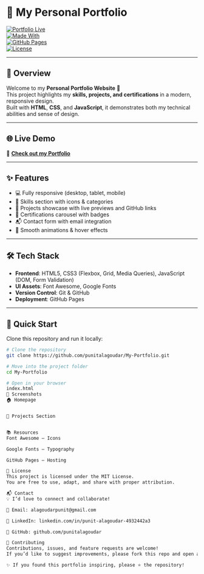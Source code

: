 # 🚀 My Personal Portfolio  

[![Portfolio Live](https://img.shields.io/badge/🌐-View%20Portfolio-brightgreen?style=for-the-badge)](https://punitalagoudar.github.io/My-Portfolio/)  
[![Made With](https://img.shields.io/badge/Made%20with-HTML%20%7C%20CSS%20%7C%20JavaScript-blue?style=for-the-badge)](#)  
[![GitHub Pages](https://img.shields.io/badge/Deployed%20on-GitHub%20Pages-orange?style=for-the-badge)](https://pages.github.com/)  
[![License](https://img.shields.io/badge/License-MIT-yellow?style=for-the-badge)](LICENSE)  

---

## 📖 Overview  

Welcome to my **Personal Portfolio Website** 🎨  
This project highlights my **skills, projects, and certifications** in a modern, responsive design.  
Built with **HTML**, **CSS**, and **JavaScript**, it demonstrates both my technical abilities and sense of design.  

---

## 🌐 Live Demo  

🔗 **[Check out my Portfolio](https://punitalagoudar.github.io/My-Portfolio/)**  

---

## ✨ Features  

- 💻 Fully responsive (desktop, tablet, mobile)  
- 🧠 Skills section with icons & categories  
- 📁 Projects showcase with live previews and GitHub links  
- 🏅 Certifications carousel with badges  
- 📬 Contact form with email integration  
- 🎨 Smooth animations & hover effects  

---

## 🛠️ Tech Stack  

- **Frontend**: HTML5, CSS3 (Flexbox, Grid, Media Queries), JavaScript (DOM, Form Validation)  
- **UI Assets**: Font Awesome, Google Fonts  
- **Version Control**: Git & GitHub  
- **Deployment**: GitHub Pages  

---

## 🚀 Quick Start  

Clone this repository and run it locally:  

```bash
# Clone the repository
git clone https://github.com/punitalagoudar/My-Portfolio.git

# Move into the project folder
cd My-Portfolio

# Open in your browser
index.html
📸 Screenshots
🏠 Homepage


📁 Projects Section


📚 Resources
Font Awesome – Icons

Google Fonts – Typography

GitHub Pages – Hosting

📜 License
This project is licensed under the MIT License.
You are free to use, adapt, and share with proper attribution.

📬 Contact
💡 I’d love to connect and collaborate!

📧 Email: alagoudarpunit@gmail.com

💼 LinkedIn: linkedin.com/in/punit-alagoudar-4932442a3

🐙 GitHub: github.com/punitalagoudar

🤝 Contributing
Contributions, issues, and feature requests are welcome!
If you’d like to suggest improvements, please fork this repo and open a pull request.

✨ If you found this portfolio inspiring, please ⭐ the repository!

